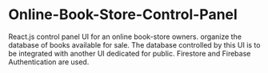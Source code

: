 ﻿# Online-Book-Store-Control-Panel
React.js control panel UI for an online book-store owners. organize the database of books available for sale. The database controlled by this UI is to be integrated with another UI dedicated for public. Firestore and Firebase Authentication are used.
